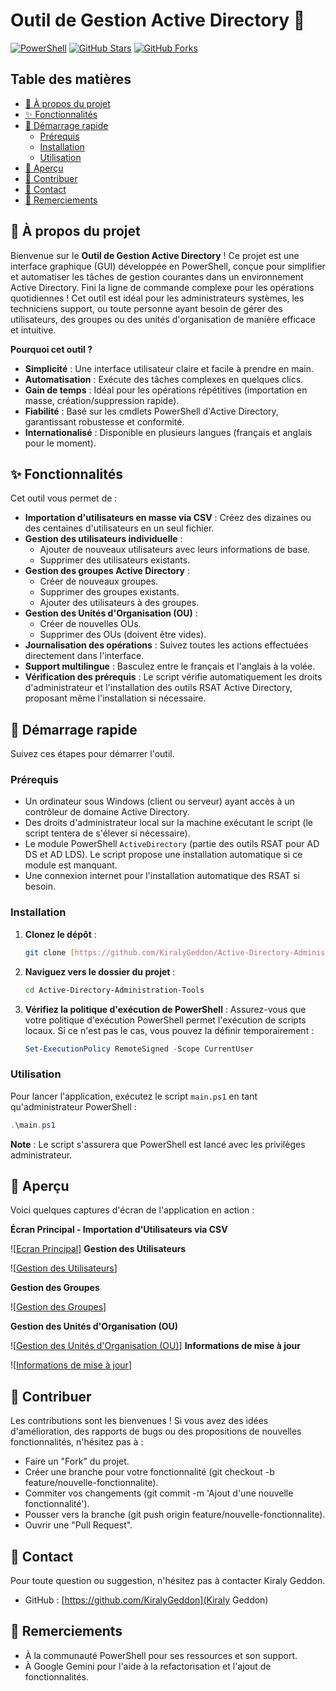 # Outil de Gestion Active Directory 🚀

[![PowerShell](https://img.shields.io/badge/Made%20with-PowerShell-0078D4?style=for-the-badge&logo=powershell)](https://docs.microsoft.com/en-us/powershell/)
[![GitHub Stars](https://img.shields.io/github/stars/KiralyGeddon/Active-Directory-Administration-Tools?style=for-the-badge&color=brightgreen)](https://github.com/KiralyGeddon/Active-Directory-Administration-Tools/stargazers)
[![GitHub Forks](https://img.shields.io/github/forks/KiralyGeddon/Active-Directory-Administration-Tools?style=for-the-badge&color=blue)](https://github.com/KiralyGeddon/Active-Directory-Administration-Tools/network/members)

## Table des matières

* [🌟 À propos du projet](#-à-propos-du-projet)
* [✨ Fonctionnalités](#-fonctionnalités)
* [🚀 Démarrage rapide](#-démarrage-rapide)
    * [Prérequis](#prérequis)
    * [Installation](#installation)
    * [Utilisation](#utilisation)
* [📸 Aperçu](#-aperçu)
* [🤝 Contribuer](#-contribuer)
* [📧 Contact](#-contact)
* [🙏 Remerciements](#-remerciements)

## 🌟 À propos du projet

Bienvenue sur le **Outil de Gestion Active Directory** ! Ce projet est une interface graphique (GUI) développée en PowerShell, conçue pour simplifier et automatiser les tâches de gestion courantes dans un environnement Active Directory. Fini la ligne de commande complexe pour les opérations quotidiennes ! Cet outil est idéal pour les administrateurs systèmes, les techniciens support, ou toute personne ayant besoin de gérer des utilisateurs, des groupes ou des unités d'organisation de manière efficace et intuitive.

**Pourquoi cet outil ?**
* **Simplicité** : Une interface utilisateur claire et facile à prendre en main.
* **Automatisation** : Exécute des tâches complexes en quelques clics.
* **Gain de temps** : Idéal pour les opérations répétitives (importation en masse, création/suppression rapide).
* **Fiabilité** : Basé sur les cmdlets PowerShell d'Active Directory, garantissant robustesse et conformité.
* **Internationalisé** : Disponible en plusieurs langues (français et anglais pour le moment).

## ✨ Fonctionnalités

Cet outil vous permet de :

* **Importation d'utilisateurs en masse via CSV** : Créez des dizaines ou des centaines d'utilisateurs en un seul fichier.
* **Gestion des utilisateurs individuelle** :
    * Ajouter de nouveaux utilisateurs avec leurs informations de base.
    * Supprimer des utilisateurs existants.
* **Gestion des groupes Active Directory** :
    * Créer de nouveaux groupes.
    * Supprimer des groupes existants.
    * Ajouter des utilisateurs à des groupes.
* **Gestion des Unités d'Organisation (OU)** :
    * Créer de nouvelles OUs.
    * Supprimer des OUs (doivent être vides).
* **Journalisation des opérations** : Suivez toutes les actions effectuées directement dans l'interface.
* **Support multilingue** : Basculez entre le français et l'anglais à la volée.
* **Vérification des prérequis** : Le script vérifie automatiquement les droits d'administrateur et l'installation des outils RSAT Active Directory, proposant même l'installation si nécessaire.

## 🚀 Démarrage rapide

Suivez ces étapes pour démarrer l'outil.

### Prérequis

* Un ordinateur sous Windows (client ou serveur) ayant accès à un contrôleur de domaine Active Directory.
* Des droits d'administrateur local sur la machine exécutant le script (le script tentera de s'élever si nécessaire).
* Le module PowerShell `ActiveDirectory` (partie des outils RSAT pour AD DS et AD LDS). Le script propose une installation automatique si ce module est manquant.
* Une connexion internet pour l'installation automatique des RSAT si besoin.

### Installation

1.  **Clonez le dépôt** :
    ```bash
    git clone [https://github.com/KiralyGeddon/Active-Directory-Administration-Tools.git](https://github.com/KiralyGeddon/Active-Directory-Administration-Tools.git)
    ```
2.  **Naviguez vers le dossier du projet** :
    ```bash
    cd Active-Directory-Administration-Tools
    ```
3.  **Vérifiez la politique d'exécution de PowerShell** :
    Assurez-vous que votre politique d'exécution PowerShell permet l'exécution de scripts locaux. Si ce n'est pas le cas, vous pouvez la définir temporairement :
    ```powershell
    Set-ExecutionPolicy RemoteSigned -Scope CurrentUser
    ```

### Utilisation

Pour lancer l'application, exécutez le script `main.ps1` en tant qu'administrateur PowerShell :

```powershell
.\main.ps1
```

**Note** : Le script s'assurera que PowerShell est lancé avec les privilèges administrateur.

## 📸 Aperçu

Voici quelques captures d'écran de l'application en action :

**Écran Principal - Importation d'Utilisateurs via CSV**

![[Ecran Principal](https://github.com/KiralyGeddon/Active-Directory-Administration-Tools/blob/main/images/1.png)]
**Gestion des Utilisateurs**


![[Gestion des Utilisateurs](https://github.com/KiralyGeddon/Active-Directory-Administration-Tools/blob/main/images/2.png)]

**Gestion des Groupes**

![[Gestion des Groupes](https://github.com/KiralyGeddon/Active-Directory-Administration-Tools/blob/main/images/3.png)]

**Gestion des Unités d'Organisation (OU)**

![[Gestion des Unités d'Organisation (OU)](https://github.com/KiralyGeddon/Active-Directory-Administration-Tools/blob/main/images/4.png)]
**Informations de mise à jour**

![[Informations de mise à jour](https://github.com/KiralyGeddon/Active-Directory-Administration-Tools/blob/main/images/5.png)]

## 🤝 Contribuer

Les contributions sont les bienvenues ! Si vous avez des idées d'amélioration, des rapports de bugs ou des propositions de nouvelles fonctionnalités, n'hésitez pas à :
*	Faire un "Fork" du projet.
*	Créer une branche pour votre fonctionnalité (git checkout -b feature/nouvelle-fonctionnalite).
*	Commiter vos changements (git commit -m 'Ajout d'une nouvelle fonctionnalité').
*	Pousser vers la branche (git push origin feature/nouvelle-fonctionnalite).
*	Ouvrir une "Pull Request".

## 📧 Contact

Pour toute question ou suggestion, n'hésitez pas à contacter Kiraly Geddon.
*	GitHub : [https://github.com/KiralyGeddon](Kiraly Geddon)

## 🙏 Remerciements

*	À la communauté PowerShell pour ses ressources et son support.
*	À Google Gemini pour l'aide à la refactorisation et l'ajout de fonctionnalités.

